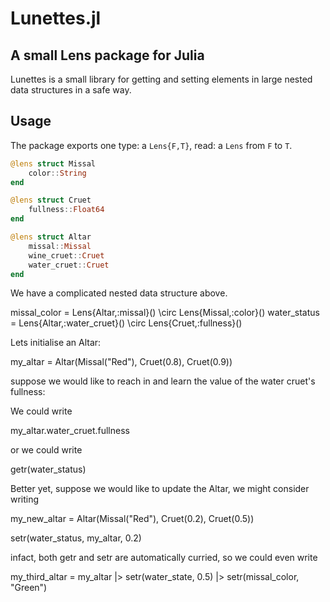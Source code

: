 # Lunettes.jl

## A small Lens package for Julia

Lunettes is a small library for getting and setting elements in large nested
data structures in a safe way.

## Usage

The package exports one type: a `Lens{F,T}`, read: a `Lens` from `F` to `T`.

```julia
@lens struct Missal
    color::String
end
```

```julia
@lens struct Cruet
    fullness::Float64
end
```

```julia
@lens struct Altar
    missal::Missal
    wine_cruet::Cruet
    water_cruet::Cruet
end
```

We have a complicated nested data structure above.

missal_color = Lens{Altar,:missal}() \circ Lens{Missal,:color}()
water_status = Lens{Altar,:water_cruet}() \circ Lens{Cruet,:fullness}()

Lets initialise an Altar:

my_altar = Altar(Missal("Red"), Cruet(0.8), Cruet(0.9))

suppose we would like to reach in and learn the value of the water cruet's fullness:

We could write 

my_altar.water_cruet.fullness

or we could write

getr(water_status)

Better yet, suppose we would like to update the Altar, we might consider writing

my_new_altar = Altar(Missal("Red"), Cruet(0.2), Cruet(0.5))

setr(water_status, my_altar, 0.2)

infact, both getr and setr are automatically curried, so we could even write

my_third_altar = my_altar |>
setr(water_state, 0.5) |> 
setr(missal_color, "Green")